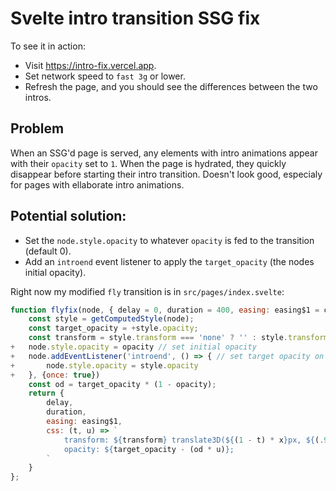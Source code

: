 # Svelte intro transition SSG fix

To see it in action:
- Visit https://intro-fix.vercel.app.
- Set network speed to `fast 3g` or lower.
- Refresh the page, and you should see the differences between the two intros.

## Problem

When an SSG'd page is served, any elements with intro animations appear with their `opacity` set to `1`.  When the page is hydrated, they quickly disappear before starting their intro transition.  Doesn't look good, especialy for pages with ellaborate intro animations.

## Potential solution:

- Set the `node.style.opacity` to whatever `opacity` is fed to the transition (default 0).
- Add an `introend` event listener to apply the `target_opacity` (the nodes initial opacity).

Right now my modified `fly` transition is in `src/pages/index.svelte`:

```js
function flyfix(node, { delay = 0, duration = 400, easing: easing$1 = cubicOut, x = 0, y = 0, opacity = 0 } = {}) {
	const style = getComputedStyle(node);
	const target_opacity = +style.opacity;
	const transform = style.transform === 'none' ? '' : style.transform;
+	node.style.opacity = opacity // set initial opacity
+	node.addEventListener('introend', () => { // set target opacity on introend
+		node.style.opacity = style.opacity
+	}, {once: true})
	const od = target_opacity * (1 - opacity);
	return {
		delay,
		duration,
		easing: easing$1,
		css: (t, u) => `
			transform: ${transform} translate3D(${(1 - t) * x}px, ${(.99 - t) * y}px, 0);
			opacity: ${target_opacity - (od * u)};
		`
	}
};
```